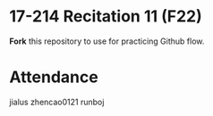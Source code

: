 # 17-214 Recitation 11 (F22)
**Fork** this repository to use for practicing Github flow.

# Attendance
jialus
zhencao0121
runboj

